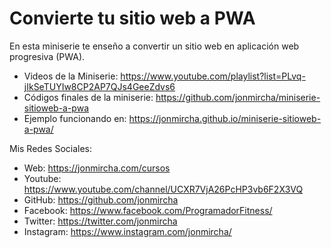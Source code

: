 # Convierte tu sitio web a PWA

En esta miniserie te enseño a convertir un sitio web en aplicación web progresiva (PWA).

* Videos de la Miniserie: https://www.youtube.com/playlist?list=PLvq-jIkSeTUYIw8CP2AP7QJs4GeeZdvs6
* Códigos finales de la miniserie: https://github.com/jonmircha/miniserie-sitioweb-a-pwa
* Ejemplo funcionando en: https://jonmircha.github.io/miniserie-sitioweb-a-pwa/


Mis Redes Sociales:

* Web: https://jonmircha.com/cursos
* Youtube: https://www.youtube.com/channel/UCXR7VjA26PcHP3vb6F2X3VQ
* GitHub: https://github.com/jonmircha
* Facebook: https://www.facebook.com/ProgramadorFitness/
* Twitter: https://twitter.com/jonmircha
* Instagram: https://www.instagram.com/jonmircha/